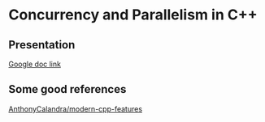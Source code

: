 # Concurrency and Parallelism in C++

## Presentation
[Google doc link](https://docs.google.com/a/utexas.edu/presentation/d/1CNwXp6ncLUXFXGAsgkpU0yD6mkXSN2vBFySZknfVppw/edit?usp=sharing)

## Some good references
[AnthonyCalandra/modern-cpp-features](https://github.com/AnthonyCalandra/modern-cpp-features/blob/master/README.md)
